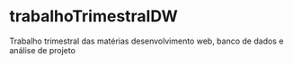 # trabalhoTrimestralDW
Trabalho trimestral das matérias desenvolvimento web, banco de dados e análise de projeto
